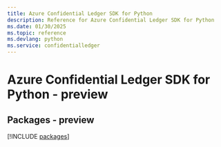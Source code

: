 ```yaml
---
title: Azure Confidential Ledger SDK for Python
description: Reference for Azure Confidential Ledger SDK for Python
ms.date: 01/30/2025
ms.topic: reference
ms.devlang: python
ms.service: confidentialledger
---
```

# Azure Confidential Ledger SDK for Python - preview
## Packages - preview
[!INCLUDE [packages](confidential-ledger-index.md)]